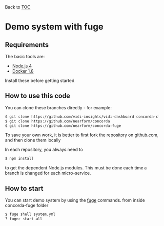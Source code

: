 Back to [TOC](../Readme.md)

# Demo system with fuge

## Requirements

The basic tools are:

   * [Node.js 4](http://nodejs.org)
   * [Docker 1.8](http://docker.com)

Install these before getting started.

## How to use this code

You can clone these branches directly - for example:

```sh
$ git clone https://github.com/vidi-insights/vidi-dashboard concorda-client
$ git clone https://github.com/nearform/concorda
$ git clone https://github.com/nearform/concorda-fuge
```

To save your own work, it is better to first fork the repository on github.com, and then clone them locally

In each repository, you always need to

```sh
$ npm install
```

to get the dependent Node.js modules.
This must be done each time a branch is changed for each micro-service.

## How to start

You can start demo system by using the [fuge](https://github.com/apparatus/fuge) commands.
from inside concorda-fuge folder

```sh
$ fuge shell system.yml
? fuge> start all
```
